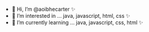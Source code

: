 - 👋 Hi, I’m @aoibhecarter ✨
- 👀 I’m interested in ... java, javascript, html, css ✨
- 🌱 I’m currently learning ... java, javascript, css, html ✨

<!---
aoibhecarter/aoibhecarter is a ✨ special ✨ repository because its `README.md` (this file) appears on your GitHub profile.
You can click the Preview link to take a look at your changes.
--->
